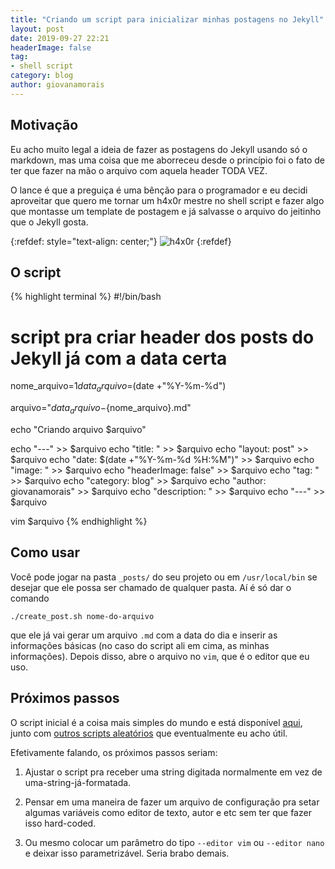 ```yaml
---
title: "Criando um script para inicializar minhas postagens no Jekyll"
layout: post
date: 2019-09-27 22:21
headerImage: false
tag:
- shell script
category: blog
author: giovanamorais
---
```


## Motivação

Eu acho muito legal a ideia de fazer as postagens do Jekyll usando só o
markdown, mas uma coisa que me aborreceu desde o princípio foi o fato de
ter que fazer na mão o arquivo com aquela header TODA VEZ.

O lance é que a preguiça é uma bênção para o programador e eu decidi aproveitar
que quero me tornar um h4x0r mestre no shell script e fazer algo que
montasse um template de postagem e já salvasse o arquivo
do jeitinho que o Jekyll gosta.

{:refdef: style="text-align: center;"}
![h4x0r](../../assets/images/ohno.gif)
{:refdef}

## O script

{% highlight terminal %}
#!/bin/bash
# script pra criar header dos posts do Jekyll já com a data certa

nome_arquivo=$1
data_arquivo=$(date +"%Y-%m-%d")

arquivo="${data_arquivo}-${nome_arquivo}.md"

echo "Criando arquivo $arquivo"

echo "---" >> $arquivo
echo "title: " >> $arquivo
echo "layout: post" >> $arquivo
echo "date: $(date +"%Y-%m-%d %H:%M")" >> $arquivo
echo "image: " >> $arquivo
echo "headerImage: false" >> $arquivo
echo "tag: " >> $arquivo
echo "category: blog" >> $arquivo
echo "author: giovanamorais" >> $arquivo
echo "description: " >> $arquivo
echo "---" >> $arquivo

vim $arquivo
{% endhighlight %}


## Como usar
Você pode jogar na pasta `_posts/` do seu projeto ou em `/usr/local/bin`
se desejar que ele possa ser chamado de qualquer pasta. Aí é só dar o comando

`./create_post.sh nome-do-arquivo`

que ele já vai gerar um arquivo `.md` com a data do dia e inserir as informações
básicas (no caso do script ali em cima, as minhas informações). Depois disso,
abre o arquivo no `vim`, que é o editor que eu uso.


## Próximos passos
O script inicial é a coisa mais simples do mundo e está disponível
[aqui](https://github.com/giovana-morais/toolbox/blob/master/sh/create_post.sh),
junto com [outros scripts aleatórios](https://github.com/giovana-morais/toolbox)
que eventualmente eu acho útil.

Efetivamente falando, os próximos passos seriam:
1. Ajustar o script pra receber uma string digitada normalmente em vez de
uma-string-já-formatada.

2. Pensar em uma maneira de fazer um arquivo de configuração pra setar
algumas variáveis como editor de texto, autor e etc sem ter que fazer isso
hard-coded.

3. Ou mesmo colocar um parâmetro do tipo `--editor vim` ou `--editor nano`
e deixar isso parametrizável. Seria brabo demais.




